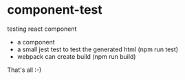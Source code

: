 # component-test
testing react component

- a component
- a small jest test to test the generated html (npm run test)
- webpack can create build (npm run build)

That's all :-)
